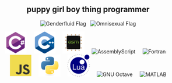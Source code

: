 <div align="center">
  <h2>puppy girl boy thing programmer</h2>
  <p>
    <img src="https://upload.wikimedia.org/wikipedia/commons/5/52/Genderfluid_pride_flag.svg" alt="Genderfluid Flag" width="40" height="25" />
    &nbsp;
    <img src="https://upload.wikimedia.org/wikipedia/commons/7/7f/Omnisexual_Pride_Flag.svg" alt="Omnisexual Flag" width="40" height="25" />
  </p>
  <p align="center">
    <img src="https://raw.githubusercontent.com/devicons/devicon/master/icons/csharp/csharp-original.svg" alt="C#" width="60" height="60" />
    &nbsp;&nbsp;&nbsp;
    <img src="https://raw.githubusercontent.com/devicons/devicon/master/icons/cplusplus/cplusplus-original.svg" alt="C++" width="60" height="60" />
    &nbsp;&nbsp;&nbsp;
    <img src="https://raw.githubusercontent.com/github/explore/e495457f5ff28c343f9e422f8e3cf80fd3e80890/topics/assembly/assembly.png" alt="Assembly" width="60" height="60" />
    &nbsp;&nbsp;&nbsp;
    <img src="https://upload.wikimedia.org/wikipedia/commons/0/00/AssemblyScript_logo_2020.svg" alt="AssemblyScript" width="60" height="60" />
    &nbsp;&nbsp;&nbsp;
    <img src="https://upload.wikimedia.org/wikipedia/commons/b/b8/Fortran_logo.svg" alt="Fortran" width="60" height="60" />
    &nbsp;&nbsp;&nbsp;
    <img src="https://raw.githubusercontent.com/devicons/devicon/master/icons/javascript/javascript-original.svg" alt="JavaScript" width="60" height="60" />
    &nbsp;&nbsp;&nbsp;
    <img src="https://raw.githubusercontent.com/devicons/devicon/master/icons/python/python-original.svg" alt="Python" width="60" height="60" />
    &nbsp;&nbsp;&nbsp;
    <img src="https://raw.githubusercontent.com/devicons/devicon/master/icons/lua/lua-original.svg" alt="Lua" width="60" height="60" />
    &nbsp;&nbsp;&nbsp;
    <img src="https://upload.wikimedia.org/wikipedia/commons/6/6a/Gnu-octave-logo.svg" alt="GNU Octave" width="60" height="60" />
    &nbsp;&nbsp;&nbsp;
    <img src="https://upload.wikimedia.org/wikipedia/commons/2/21/Matlab_Logo.png" alt="MATLAB" width="60" height="60" />
  </p>
</div>
